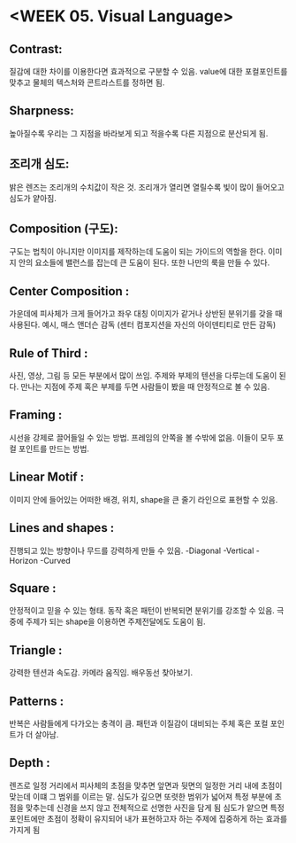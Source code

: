 # <WEEK 05. Visual Language>

<Visual language for storytelling>

## Contrast: 
   질감에 대한 차이를 이용한다면 효과적으로 구분할 수 있음. value에 대한 포컬포인트를 맞추고 물체의 텍스처와 콘트라스트를 정하면 됨.

## Sharpness: 
   높아질수록 우리는 그 지점을 바라보게 되고 적을수록 다른 지점으로 분산되게 됨. 

## 조리개 심도: 
   밝은 렌즈는 조리개의 수치값이 작은 것. 조리개가 열리면 열릴수록 빛이 많이 들어오고 심도가 얕아짐. 

## Composition (구도):
   구도는 법칙이 아니지만 이미지를 제작하는데 도움이 되는 가이드의 역할을 한다. 이미지 안의 요소들에 밸런스를 잡는데 큰 도움이 된다. 또한 나만의 룩을 만들 수 있다.

## Center Composition :
   가운데에 피사체가 크게 들어가고 좌우 대칭 이미지가 같거나 상반된 분위기를 갖을 때 사용된다. 예시, 매스 앤더슨 감독 (센터 컴포지션을 자신의 아이덴티티로 만든 감독)

## Rule of Third :
   사진, 영상, 그림 등 모든 부분에서 많이 쓰임. 주제와 부제의 텐션을 다루는데 도움이 된다. 만나는 지점에 주제 혹은 부제를 두면 사람들이 봤을 때 안정적으로 볼 수 있음.  

## Framing : 
   시선을 강제로 끌어들일 수 있는 방법. 프레임의 안쪽을 볼 수밖에 없음. 이들이 모두 포컬 포인트를 만드는 방법. 

## Linear Motif : 
   이미지 안에 들어있는 어떠한 배경, 위치, shape을 큰 줄기 라인으로 표현할 수 있음.

## Lines and shapes : 
   진행되고 있는 방향이나 무드를 강력하게 만들 수 있음.
   -Diagonal
   -Vertical
   -Horizon
   -Curved  

## Square : 
   안정적이고 믿을 수 있는 형태. 동작 혹은 패턴이 반복되면 분위기를 강조할 수 있음.
   극 중에 주제가 되는 shape을 이용하면 주제전달에도 도움이 됨.

## Triangle : 
   강력한 텐션과 속도감. 카메라 움직임. 배우동선 찾아보기.

## Patterns : 
   반복은 사람들에게 다가오는 충격이 큼. 패턴과 이질감이 대비되는 주체 혹은 포컬 포인트가 더 살아남. 

## Depth :
   렌즈로 일정 거리에서 피사체의 초점을 맞추면 앞면과 뒷면의 일정한 거리 내에 초점이 맞는데 이떄 그 범위를
   이르는 말.
   심도가 깊으면 또렷한 범위가 넓어져 특정 부분에 초점을 맞추는데 신경을 쓰지 않고 전체적으로 선명한 사진을 담게 됨
   심도가 얕으면 특정 포인트에만 초점이 정확이 유지되어 내가 표현하고자 하는 주제에 집중하게 하는 효과를 가지게 됨
   





